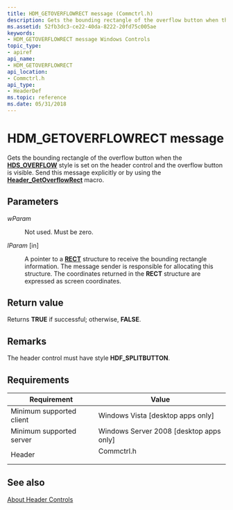 ```yaml
---
title: HDM_GETOVERFLOWRECT message (Commctrl.h)
description: Gets the bounding rectangle of the overflow button when the HDS\_OVERFLOW style is set on the header control and the overflow button is visible. Send this message explicitly or by using the Header\_GetOverflowRect macro.
ms.assetid: 52fb3dc3-ce22-40da-8222-20fd75c005ae
keywords:
- HDM_GETOVERFLOWRECT message Windows Controls
topic_type:
- apiref
api_name:
- HDM_GETOVERFLOWRECT
api_location:
- Commctrl.h
api_type:
- HeaderDef
ms.topic: reference
ms.date: 05/31/2018
---
```


# HDM\_GETOVERFLOWRECT message

Gets the bounding rectangle of the overflow button when the [**HDS\_OVERFLOW**](header-control-styles.md) style is set on the header control and the overflow button is visible. Send this message explicitly or by using the [**Header\_GetOverflowRect**](/windows/desktop/api/Commctrl/nf-commctrl-header_getoverflowrect) macro.

## Parameters

<dl> <dt>

*wParam* 
</dt> <dd>

Not used. Must be zero.

</dd> <dt>

*lParam* \[in\]
</dt> <dd>

A pointer to a [**RECT**](/windows/win32/api/windef/ns-windef-rect) structure to receive the bounding rectangle information. The message sender is responsible for allocating this structure. The coordinates returned in the **RECT** structure are expressed as screen coordinates.

</dd> </dl>

## Return value

Returns **TRUE** if successful; otherwise, **FALSE**.

## Remarks

The header control must have style **HDF\_SPLITBUTTON**.

## Requirements



| Requirement | Value |
|-------------------------------------|---------------------------------------------------------------------------------------|
| Minimum supported client<br/> | Windows Vista \[desktop apps only\]<br/>                                        |
| Minimum supported server<br/> | Windows Server 2008 \[desktop apps only\]<br/>                                  |
| Header<br/>                   | <dl> <dt>Commctrl.h</dt> </dl> |



## See also

<dl> <dt>

[About Header Controls](header-controls.md)
</dt> </dl>

 

